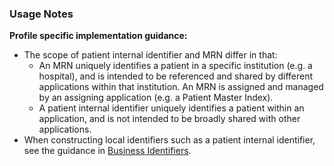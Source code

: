### Usage Notes

**Profile specific implementation guidance:**

- The scope of patient internal identifier and MRN differ in that:
  - An MRN uniquely identifies a patient in a specific institution (e.g. a hospital), and is intended to be referenced and shared by different applications within that institution. An MRN is assigned and managed by an assigning application (e.g. a Patient Master Index).  
  - A patient internal identifier uniquely identifies a patient within an application, and is not intended to be broadly shared with other applications. 
- When constructing local identifiers such as a patient internal identifier, see the guidance in [Business Identifiers](generalguidance.html#business-identifiers).



